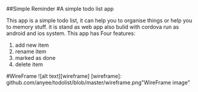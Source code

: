 ##Simple Reminder
#A simple todo list app

This app is a simple todo list, it can help you to organise things or help you to memory stuff.
it is stand as web app also bulid with cordova run as android and ios system.
This app has Four features:
1. add new item
2. rename item
3. marked as done
4. delete item

#WireFrame
![alt text][wireframe]
[wireframe]: github.com/anyee/todolist/blob/master/wireframe.png"WireFrame image"
